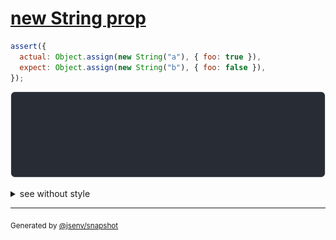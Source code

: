 # [new String prop](../../string.test.js#L170)

```js
assert({
  actual: Object.assign(new String("a"), { foo: true }),
  expect: Object.assign(new String("b"), { foo: false }),
});
```

![img](throw.svg)

<details>
  <summary>see without style</summary>

```console
AssertionError: actual and expect are different

actual: String("a") {
  foo: true,
}
expect: String("b") {
  foo: false,
}
```

</details>


---

<sub>
  Generated by <a href="https://github.com/jsenv/core/tree/main/packages/independent/snapshot">@jsenv/snapshot</a>
</sub>

